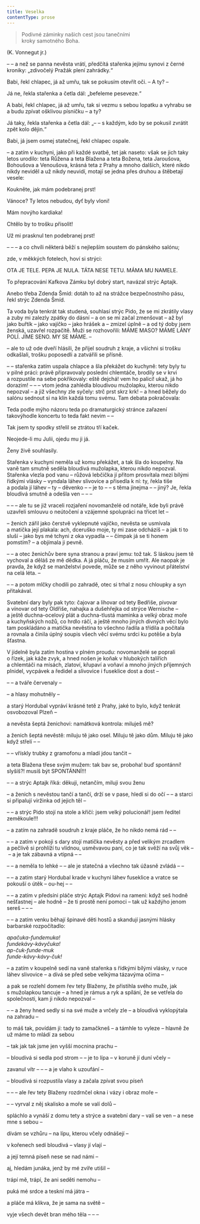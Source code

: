 ```yaml
---
title: Veselka
contentType: prose
---
```


> Podivné záminky našich cest jsou tanečními  
> kroky samotného Boha.

(K. Vonnegut jr.)

– – a než se panna nevěsta vrátí, předčítá stařenka jejímu synovi z černé kroniky: „zdivočelý Pražák plení zahrádky.“

Babi, řekl chlapec, já až umřu, tak se pokusím otevřít oči. – A ty? –

Já ne, řekla stařenka a četla dál: „befeleme peseveze.“

A babi, řekl chlapec, já až umřu, tak si vezmu s sebou lopatku a vyhrabu se a budu zpívat ošklivou písničku – a ty?

Já taky, řekla stařenka a četla dál: „– – s každým, kdo by se pokusil zvrátit zpět kolo dějin.“

Babi, já jsem osmej statečnej, řekl chlapec ospale.

– a zatím v kuchyni, jako při každé svatbě, tet jak naseto: však se jich taky letos urodilo: teta Růžena a teta Blažena a teta Božena, teta Jaroušova, Bohoušova a Venoušova, krásná teta z Prahy a mnoho dalších, které nikdo nikdy neviděl a už nikdy neuvidí, motají se jedna přes druhou a štěbetají vesele:

Koukněte, jak mám podebranej prst!

Vánoce? Ty letos nebudou, dyť byly vloni!

Mám novýho kardiaka!

Chtělo by to trošku přisolit!

Už mi prasknul ten podebranej prst!

– – – a co chvíli některá běží s nejlepším soustem do pánského salónu;

zde, v měkkých fotelech, hoví si strýci:

OTA JE TELE. PEPA JE NULA. TÁTA NESE TETU. MÁMA MU NAMELE.

To přepracování Kafkova Zámku byl dobrý start, navázal strýc Aptajk.

Anebo třeba Zdenda Šmíd: dotáh to až na strážce bezpečnostního pásu, řekl strýc Zdenda Šmíd.

Ta voda byla tenkrát tak studená, souhlasí strýc Pido, že se mi zkrátily vlasy a zuby mi zalezly zpátky do dásní – a on se mi začal zmenšovat – až byl jako buřtík – jako vajíčko – jako hrášek a – zmizel úplně – a od tý doby jsem ženská, uzavřel rozpačitě. Muži se rozhovořili: MÁME MASO? MÁME LÁNY POLÍ. JÍME SENO. MY SE MÁME. –

– ale to už ode dveří hlásili, že přijel soudruh z kraje, a všichni si trošku odkašlali, trošku poposedli a zatvářili se přísně.

– – stařenka zatím uspala chlapce a šla překážet do kuchyně: tety byly tu v pilné práci: právě připravovaly poslední chlemtáče, brodily se v krvi a rozpustile na sebe pokřikovaly: eště dejchá! vem ho palicí! ukaž, já ho dorazim! – – – vtom jedna zahlédla bloudivou mužolapku, kterou nikdo nepozval – a již všechny zle syčely: strč prst skrz krk! – a hned běžely do salónu sednout si na klín každá tomu svému. Tam debata pokračovala:

Teda podle mýho názoru teda po dramaturgický stránce zařazení takovýhodle koncertu to teda fakt nevim – –

Tak jsem ty spodky střelil se ztrátou tří kaček.

Neojede-li mu Julii, ojedu mu ji já.

Ženy živě souhlasily.

Stařenka v kuchyni neměla už komu překážet, a tak šla do koupelny. Na vaně tam smutně seděla bloudivá mužolapka, kterou nikdo nepozval. Stařenka vlezla pod vanu – růžová lebčička jí přitom prosvítala mezi bílými řídkými vlásky – vyndala láhev slivovice a přisedla k ní: ty, řekla tiše a podala jí láhev – ty – děvenko – – je to – – s těma jinejma – – jiný? Je, řekla bloudivá smutně a odešla ven – – –

– – – ale tu se již vraceli rozjaření novomanželé od notáře, kde byli právě uzavřeli smlouvu o neútočení a vzájemné spolupráci na třicet let –

– ženich zářil jako čerstvě vyklepnuté vajíčko, nevěsta se usmívala a matička její plakala: ach, dceruško moje, ty mi zase odcházíš – a jak ti to sluší – jako bys mé tchyni z oka vypadla – – čímpak já se ti honem pomstím? – a objímala ji pevně.

– – a otec ženichův bere syna stranou a praví jemu: tož tak. S láskou jsem tě vychoval a děláš ze mě dědka. A já pláču, že musím umřít. Ale naopak je pravda, že když se manželství povede, může se z něho vyvinout přátelství na celá léta. –

– – a potom mlčky chodili po zahradě, otec si trhal z nosu chloupky a syn přitakával.

Svatební dary byly pak tyto: čajovar a lihovar od tety Bedřiše, pivovar a vínovar od tety Oldřiše, nahajka a dušehřejka od strýce Wernische – a ještě duchna-ocelový plát a duchna-tlustá maminka a velký obraz moře a kuchyňských nožů, co hrdlo ráčí, a ještě mnoho jiných divných věcí bylo tam poskládáno a matička nevěstina to všechno řadila a třídila a počítala a rovnala a činila úplný soupis všech věcí svému srdci ku potěše a byla šťastna.

V jídelně byla zatím hostina v plném proudu: novomanželé se poprali o řízek, jak káže zvyk, a hned nošen je koňak v hlubokých talířích a chlemtáči na mísách, zlatoví, křupaví a voňaví a mnoho jiných příjemných plnidel, vycpávek a ředidel a slivovice i fuseklice dost a dost –

– – a tváře červenaly –

– a hlasy mohutněly –

a starý Hordubal vypráví krásné tetě z Prahy, jaké to bylo, když tenkrát osvobozoval Plzeň –

a nevěsta šeptá ženichovi: namátková kontrola: miluješ mě?

a ženich šeptá nevěstě: miluju tě jako osel. Miluju tě jako dům. Miluju tě jako když střelí – –

– – vřískly trubky z gramofonu a mladí jdou tančit –

a teta Blažena třese svým mužem: tak bav se, proboha! buď spontánní! slyšíš?! musíš být SPONTÁNNÍ!!!

– – a strýc Aptajk říká: děkuji, netančím, miluji svou ženu

– a ženich s nevěstou tančí a tančí, drží se v pase, hledí si do očí – – a starci si připalují viržinka od jejich těl –

– – a strýc Pido stojí na stole a křičí: jsem velký polucionář! jsem ředitel zeměkoule!!!

– a zatím na zahradě soudruh z kraje pláče, že ho nikdo nemá rád – –

– – a zatím v pokoji s dary stojí matička nevěsty a před velikým zrcadlem a pečlivě si prohlíží tu vlídnou, usměvavou paní, co je tak svěží na svůj věk – – a je tak zábavná a vtipná – –

– – a neměla to lehké – – ale je statečná a všechno tak úžasně zvládá – –

– – a zatím starý Hordubal krade v kuchyni láhev fuseklice a vratce se pokouší o útěk – ou-hej – –

– – a zatím v předsíni pláče strýc Aptajk Pidovi na rameni: když seš hodně nešťastnej – ale hodně – že ti prostě není pomoci – tak už každýho jenom sereš – – –

– – a zatím venku běhají špinavé děti hostů a skandují jasnými hlásky barbarské rozpočítadlo:

_apačuka-fundemuka!  
fundekávy-kávyčuka!  
ap-čuk-funde-muk  
funde-kávy-kávy-čuk!_

– a zatím v koupelně sedí na vaně stařenka s řídkými bílými vlásky, v ruce láhev slivovice – a dívá se před sebe velkýma tázavýma očima –

a pak se rozlehl domem řev tety Blaženy, že přistihla svého muže, jak s mužolapkou tancuje – a hned je rámus a ryk a spílání, že se vetřela do společnosti, kam ji nikdo nepozval –

– – a ženy hned sedly si na své muže a vrčely zle – a bloudivá vyklopýtala na zahradu –

to máš tak, povídám jí: tady to zamačkneš – a támhle to vyleze – hlavně že už máme to mládí za sebou

– tak jak tak jsme jen vyšší mocnina prachu –

– bloudivá si sedla pod strom – – je to lípa – v koruně jí duní včely –

zavanul vítr – – – a je vlaho k uzoufání –

– bloudivá si rozpustila vlasy a začala zpívat svou píseň

– – – ale řev tety Blaženy rozdrnčel okna i vázy i obraz moře –

– – vyrval z něj skalisko a moře se valí dolů –

spláchlo a vynáší z domu tety a strýce a svatební dary – valí se ven – a nese mne s sebou –

dívám se vzhůru – na lípu, kterou včely odnášejí –

v kořenech sedí bloudivá – vlasy jí vlají –

a její temná píseň nese se nad námi –

aj, hledám junáka, jenž by mé zvíře utišil –

trápí mě, trápí, že ani seděti nemohu –

puká mé srdce a teskní má játra –

a pláče má klikva, že je sama na světě –

vyje všech devět bran mého těla – – –

